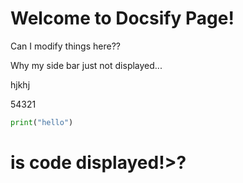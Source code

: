 # Welcome to Docsify Page!

Can I modify things here??

Why my side bar just not displayed...

hjkhj


54321


```python
print("hello")
```

# is code displayed!>?
